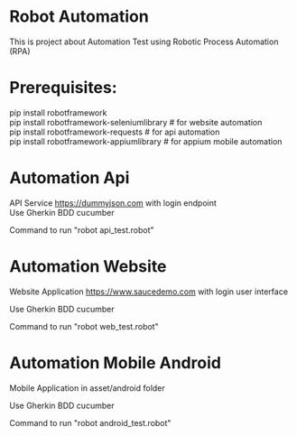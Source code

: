 # Robot Automation

This is project about Automation Test using Robotic Process Automation (RPA)

# Prerequisites:

pip install robotframework<br />
pip install robotframework-seleniumlibrary # for website automation<br />
pip install robotframework-requests # for api automation<br />
pip install robotframework-appiumlibrary # for appium mobile automation<br />

# Automation Api 

API Service https://dummyjson.com with login endpoint <br />
Use Gherkin BDD cucumber

Command to run  "robot api_test.robot"

# Automation Website

Website Application https://www.saucedemo.com with login user interface

Use Gherkin BDD cucumber

Command to run  "robot web_test.robot"

# Automation Mobile Android

Mobile Application in asset/android folder

Use Gherkin BDD cucumber

Command to run  "robot android_test.robot"